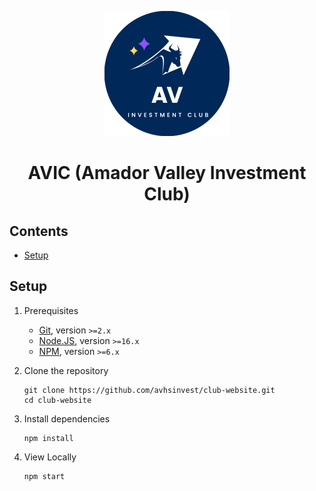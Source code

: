 <p align="center"><img src="images/logos/avic.png" width="200" ></p>
<h1 align="center">AVIC (Amador Valley Investment Club)</h1>

## Contents <!-- omit in toc -->

- [Setup](#setup)

## Setup

1. Prerequisites

   - [Git](https://git-scm.com/), version `>=2.x`
   - [Node.JS](https://nodejs.org/en/), version `>=16.x`
   - [NPM](https://www.npmjs.com/), version `>=6.x`

2. Clone the repository

   ```shell
   git clone https://github.com/avhsinvest/club-website.git
   cd club-website
   ```

3. Install dependencies

   ```shell
   npm install
   ```

4. View Locally

   ```shell
   npm start
   ```
